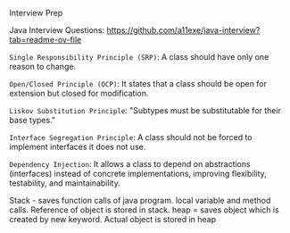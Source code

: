 Interview Prep

Java Interview Questions:
https://github.com/a11exe/java-interview?tab=readme-ov-file


`Single Responsibility Principle (SRP)`: A class should have only one reason to change.

`Open/Closed Principle (OCP)`: It states that a class should be open for extension but closed for modification. 

`Liskov Substitution Principle`: "Subtypes must be substitutable for their base types."

`Interface Segregation Principle`: A class should not be forced to implement interfaces it does not use.

`Dependency Injection`: It allows a class to depend on abstractions (interfaces) instead of concrete implementations, improving flexibility, testability, and maintainability.



Stack - saves function calls of java program. local variable and method calls.
        Reference of object is stored in stack.
heap = saves object which is created by new keyword. Actual object is stored in heap